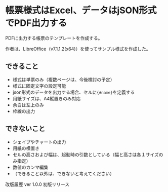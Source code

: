 # 帳票様式はExcel、データはjSON形式でPDF出力する

PDFに出力する帳票のテンプレートを作成する。

作者は、LibreOffice（v7.1.1.2(x64)）を使ってサンプル様式を作成した。

## できること
* 様式は単票のみ（複数ページは、今後検討の予定）
* 様式に固定文字の設定可能
* json形式のデータを出力する場合、セルに`{#name}`を定義する
* 用紙サイズは、A4縦置きのみ対応
* 余白は左上のみ
* 枠線の出力

## できないこと
* シェイプやチャートの出力
* 用紙の横置き
* セルの高さおよび幅は、起動時の引数としている（幅と高さは各１サイズのみ指定）
* 数値のカンマ編集
* （できること以外は、できないと考えてください）

改版履歴
ver 1.0.0 初版リリース
